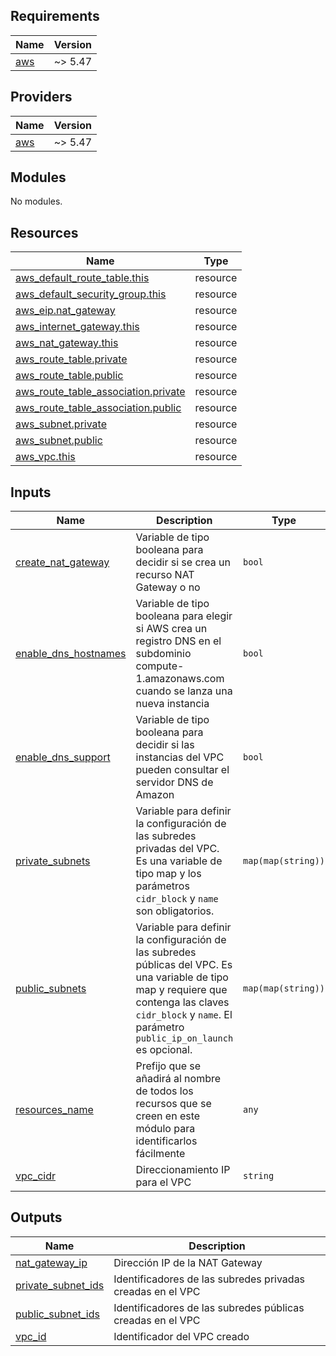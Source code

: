 <!-- BEGIN_TF_DOCS -->
## Requirements

| Name | Version |
|------|---------|
| <a name="requirement_aws"></a> [aws](#requirement\_aws) | ~> 5.47 |

## Providers

| Name | Version |
|------|---------|
| <a name="provider_aws"></a> [aws](#provider\_aws) | ~> 5.47 |

## Modules

No modules.

## Resources

| Name | Type |
|------|------|
| [aws_default_route_table.this](https://registry.terraform.io/providers/hashicorp/aws/latest/docs/resources/default_route_table) | resource |
| [aws_default_security_group.this](https://registry.terraform.io/providers/hashicorp/aws/latest/docs/resources/default_security_group) | resource |
| [aws_eip.nat_gateway](https://registry.terraform.io/providers/hashicorp/aws/latest/docs/resources/eip) | resource |
| [aws_internet_gateway.this](https://registry.terraform.io/providers/hashicorp/aws/latest/docs/resources/internet_gateway) | resource |
| [aws_nat_gateway.this](https://registry.terraform.io/providers/hashicorp/aws/latest/docs/resources/nat_gateway) | resource |
| [aws_route_table.private](https://registry.terraform.io/providers/hashicorp/aws/latest/docs/resources/route_table) | resource |
| [aws_route_table.public](https://registry.terraform.io/providers/hashicorp/aws/latest/docs/resources/route_table) | resource |
| [aws_route_table_association.private](https://registry.terraform.io/providers/hashicorp/aws/latest/docs/resources/route_table_association) | resource |
| [aws_route_table_association.public](https://registry.terraform.io/providers/hashicorp/aws/latest/docs/resources/route_table_association) | resource |
| [aws_subnet.private](https://registry.terraform.io/providers/hashicorp/aws/latest/docs/resources/subnet) | resource |
| [aws_subnet.public](https://registry.terraform.io/providers/hashicorp/aws/latest/docs/resources/subnet) | resource |
| [aws_vpc.this](https://registry.terraform.io/providers/hashicorp/aws/latest/docs/resources/vpc) | resource |

## Inputs

| Name | Description | Type | Default | Required |
|------|-------------|------|---------|:--------:|
| <a name="input_create_nat_gateway"></a> [create\_nat\_gateway](#input\_create\_nat\_gateway) | Variable de tipo booleana para decidir si se crea un recurso NAT Gateway o no | `bool` | n/a | yes |
| <a name="input_enable_dns_hostnames"></a> [enable\_dns\_hostnames](#input\_enable\_dns\_hostnames) | Variable de tipo booleana para elegir si AWS crea un registro DNS en el subdominio compute-1.amazonaws.com cuando se lanza una nueva instancia | `bool` | `null` | no |
| <a name="input_enable_dns_support"></a> [enable\_dns\_support](#input\_enable\_dns\_support) | Variable de tipo booleana para decidir si las instancias del VPC pueden consultar el servidor DNS de Amazon | `bool` | `null` | no |
| <a name="input_private_subnets"></a> [private\_subnets](#input\_private\_subnets) | Variable para definir la configuración de las subredes privadas del VPC. Es una variable de tipo map y los parámetros `cidr_block` y `name` son obligatorios. | `map(map(string))` | n/a | yes |
| <a name="input_public_subnets"></a> [public\_subnets](#input\_public\_subnets) | Variable para definir la configuración de las subredes públicas del VPC. Es una variable de tipo map y requiere que contenga las claves `cidr_block` y `name`. El parámetro `public_ip_on_launch` es opcional. | `map(map(string))` | n/a | yes |
| <a name="input_resources_name"></a> [resources\_name](#input\_resources\_name) | Prefijo que se añadirá al nombre de todos los recursos que se creen en este módulo para identificarlos fácilmente | `any` | n/a | yes |
| <a name="input_vpc_cidr"></a> [vpc\_cidr](#input\_vpc\_cidr) | Direccionamiento IP para el VPC | `string` | n/a | yes |

## Outputs

| Name | Description |
|------|-------------|
| <a name="output_nat_gateway_ip"></a> [nat\_gateway\_ip](#output\_nat\_gateway\_ip) | Dirección IP de la NAT Gateway |
| <a name="output_private_subnet_ids"></a> [private\_subnet\_ids](#output\_private\_subnet\_ids) | Identificadores de las subredes privadas creadas en el VPC |
| <a name="output_public_subnet_ids"></a> [public\_subnet\_ids](#output\_public\_subnet\_ids) | Identificadores de las subredes públicas creadas en el VPC |
| <a name="output_vpc_id"></a> [vpc\_id](#output\_vpc\_id) | Identificador del VPC creado |
<!-- END_TF_DOCS -->